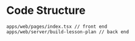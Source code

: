 # Code Structure

```
apps/web/pages/index.tsx // front end
apps/web/server/build-lesson-plan // back end
```